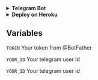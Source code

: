 


<details> <summary><b>Telegram Bot</b></summary><br> <a href="https://t.me/iDownloadYoutubeBot" ><img alt="Telegram" src="https://img.shields.io/badge/iDownloadYoutubeBot-2CA5E0?style=for-the-badge&logo=telegram&logoColor=white"/> </a> </details> 




<details> <summary><b>Deploy on Heroku</b></summary> <br> 

<a href="https://heroku.com/deploy?template=https://github.com/inDemocratic/Download-Youtube-Bot-Telegram"> <img height="28px" width="164px" src="https://img.shields.io/badge/Deploy%20To%20Heroku-blueviolet?style=for-the-badge&logo=heroku"> </a> </details> 

## Variables 
`TOKEN` Your token from @BotFather

`YOUR_ID` Your telegram user id

`YOUR_ID` Your telegram user id
